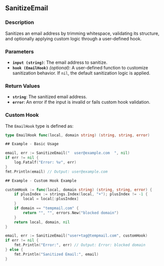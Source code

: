 ## SanitizeEmail

### Description
Sanitizes an email address by trimming whitespace, validating its structure, and optionally applying custom logic through a user-defined hook.

### Parameters
- **`input (string)`**: The email address to sanitize.
- **`hook (EmailHook)`** *(optional)*: A user-defined function to customize sanitization behavior. If `nil`, the default sanitization logic is applied.

### Return Values
- **`string`**: The sanitized email address.
- **`error`**: An error if the input is invalid or fails custom hook validation.

### Custom Hook
The `EmailHook` type is defined as:
```go
type EmailHook func(local, domain string) (string, string, error)

## Example - Basic Usage

email, err := SanitizeEmail("  user@example.com  ", nil)
if err != nil {
    log.Fatalf("Error: %v", err)
}
fmt.Println(email) // Output: user@example.com

## Example - Custom Hook Example

customHook := func(local, domain string) (string, string, error) {
    if plusIndex := strings.Index(local, "+"); plusIndex != -1 {
        local = local[:plusIndex]
    }
    if domain == "tempmail.com" {
        return "", "", errors.New("blocked domain")
    }
    return local, domain, nil
}

email, err := SanitizeEmail("user+tag@tempmail.com", customHook)
if err != nil {
    fmt.Println("Error:", err) // Output: Error: blocked domain
} else {
    fmt.Println("Sanitized Email:", email)
}

